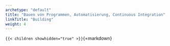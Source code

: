 ```yaml
---
archetype: "default"
title: "Bauen von Programmen, Automatisierung, Continuous Integration"
linkTitle: "Building"
weight: 4
---
```



`{{< children showhidden="true" >}}`{=markdown}
